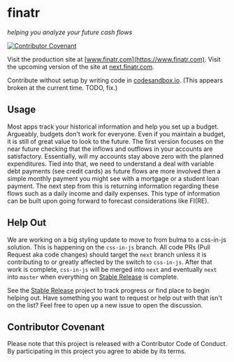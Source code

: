 # finatr
_helping you analyze your future cash flows_

[![Contributor Covenant](https://img.shields.io/badge/Contributor%20Covenant-v1.4%20adopted-ff69b4.svg)](code-of-conduct.md)

Visit the production site at [www.finatr.com](https://www.finatr.com). Visit the upcoming version of the site at [next.finatr.com](https://next.finatr.com).

Contribute without setup by writing code in [codesandbox.io](https://codesandbox.io/s/github/jbolda/finatr/tree/master). (This appears broken at the current time. TODO, fix.)

## Usage
Most apps track your historical information and help you set up a budget. Argueably, budgets don't work for everyone. Even if you maintain a budget, it is still of great value to look to the future. The first version focuses on the near future checking that the inflows and outflows in your accounts are satisfactory. Essentially, will my accounts stay above zero with the planned expenditures. Tied into that, we need to understand a deal with variable debt payments (see credit cards) as future flows are more involved then a simple monthly payment you might see with a mortgage or a student loan payment. The next step from this is returning information regarding these flows such as a daily income and daily expenses. This type of information can be built upon going forward to forecast considerations like FI(RE).

## Help Out
We are working on a big styling update to move to from bulma to a css-in-js solution. This is happening on the `css-in-js` branch. All code PRs (Pull Request aka code changes) should target the `next` branch unless it is contributing to or greatly affected by the switch to `css-in-js`. After that work is complete, `css-in-js` will be merged into `next` and eventually `next` into `master` when everything on [Stable Release](https://github.com/jbolda/finatr/projects/1) is complete.

See the [Stable Release](https://github.com/jbolda/finatr/projects/1) project to track progress or find place to begin helping out. Have something you want to request or help out with that isn't on the list? Feel free to open up a new issue to open the discussion.

## Contributor Covenant
Please note that this project is released with a Contributor Code of Conduct. By participating in this project you agree to abide by its terms.
